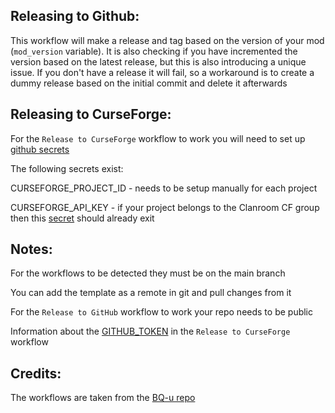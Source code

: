 ## Releasing to Github:

This workflow will make a release and tag based on the version of your mod (`mod_version` variable). 
It is also checking if you have incremented the version based on the latest release, but this is also introducing a unique issue.
If you don't have a release it will fail, so a workaround is to create a dummy release based on the initial commit and delete it afterwards

## Releasing to CurseForge:
For the `Release to CurseForge` workflow to work you will need to set up [github secrets](https://docs.github.com/en/actions/security-guides/encrypted-secrets#creating-encrypted-secrets-for-a-repository)

The following secrets exist:

CURSEFORGE_PROJECT_ID - needs to be setup manually for each project

CURSEFORGE_API_KEY - if your project belongs to the Clanroom CF group then this [secret](https://docs.github.com/en/actions/security-guides/encrypted-secrets#creating-encrypted-secrets-for-an-organization) should already exit

## Notes:

For the workflows to be detected they must be on the main branch

You can add the template as a remote in git and pull changes from it

For the `Release to GitHub` workflow to work your repo needs to be public

Information about the [GITHUB_TOKEN](https://docs.github.com/en/actions/security-guides/automatic-token-authentication#permissions-for-the-github_token) in the `Release to CurseForge` workflow

## Credits:

The workflows are taken from the [BQ-u repo](https://github.com/CleanroomMC/BetterQuesting)
